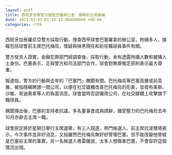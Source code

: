 ```yaml
---
layout: post
title: 西班牙加泰警方搜查巴塞辦公室　據報前主席被捕
date: 2021-03-02 01:24:33.000000000 +08:00
categories: rthk
---
```


西班牙加泰羅尼亞警方採取行動，搜查西甲球會巴塞羅拿的辦公室，拘捕多人，據報包括球會前主席巴托梅烏，懷疑與抹黑現任和前任職球員事件有關。

警方發言人證實，金融犯罪部門經調查後，採取行動，未有透露拘捕人數和被捕人士身份。巴塞表示，正與警方和司法部門合作，球會對無罪推定原則表示最大尊重。

報道指，警方的行動與去年的「巴塞門」醜聞有關。巴托梅烏等巴塞高層或前高層，被指隱瞞聘請一間公司，以便在社交媒體改善巴托梅烏的形象，並發布美斯、沙維、哥迪奧拿等人的負面消息。球會當時否認僱用公司，在社交媒體上攻擊旗下職球員。

醜聞傳出後，巴塞的支持者抗議，多名董事會成員請辭，備受壓力的巴托梅烏去年10月亦辭去主席一職。

球會原定將於星期日舉行主席選舉，有三人競逐，熱門候選人、前主席拉波爾塔表示，今次事件並非好消息，又指雖然巴托梅烏無好好管理巴塞，但不能改變他曾經是巴塞前主席的事實。另一名候選人弗雷薩說，太多人想傷害巴塞，不會容許這個情況出現。
